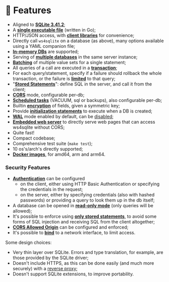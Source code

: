 # 🥇 Features

* Aligned to [**SQLite 3.41.2**](https://sqlite.org/releaselog/3\_41\_2.html);
* A [**single executable file**](https://germ.gitbook.io/ws4sqlite/documentation/installation) (written in Go);
* HTTP/JSON access, with [**client libraries**](https://germ.gitbook.io/ws4sqlite/client-libraries) for convenience;
* Directly call `ws4sqlite` on a database (as above), many options available using a YAML companion file;
* [**In-memory DBs**](https://germ.gitbook.io/ws4sqlite/documentation/configuration-file#path) are supported;
* Serving of [**multiple databases**](https://germ.gitbook.io/ws4sqlite/documentation/configuration-file) in the same server instance;
* [**Batching**](https://germ.gitbook.io/ws4sqlite/documentation/requests#batch-parameter-values-for-a-statement) of multiple value sets for a single statement;
* All queries of a call are executed in a [**transaction**](https://germ.gitbook.io/ws4sqlite/documentation/requests);
* For each query/statement, specify if a failure should rollback the whole transaction, or the failure is [**limited**](https://germ.gitbook.io/ws4sqlite/documentation/errors#managed-errors) to that query;
* "[**Stored Statements**](https://germ.gitbook.io/ws4sqlite/documentation/stored-statements)": define SQL in the server, and call it from the client;
* [**CORS**](https://germ.gitbook.io/ws4sqlite/documentation/configuration-file#corsorigin) mode, configurable per-db;
* [**Scheduled tasks**](https://germ.gitbook.io/ws4sqlite/documentation/sched_tasks) (VACUUM, sql or backups), also configurable per-db;
* Builtin [**encryption**](https://germ.gitbook.io/ws4sqlite/documentation/encryption) of fields, given a symmetric key;
* Provide [**initialization statements**](https://germ.gitbook.io/ws4sqlite/documentation/configuration-file#initstatements) to execute when a DB is created;
* [**WAL**](https://sqlite.org/wal.html) mode enabled by default, can be [disabled](https://germ.gitbook.io/ws4sqlite/documentation/configuration-file#disablewalmode);
* [**Embedded web server**](../documentation/web-server.md) to directly serve web pages that can access ws4sqlite without CORS;
* Quite fast!
* Compact codebase;
* Comprehensive test suite (`make test`);
* 10 os's/arch's directly supported;
* [**Docker images**](https://germ.gitbook.io/ws4sqlite/documentation/installation/docker), for amd64, arm and arm64.

### Security Features

* [**Authentication**](../security.md#authentication) can be configured
  * on the client, either using HTTP Basic Authentication or specifying the credentials in the request;
  * on the server, either by specifying credentials (also with hashed passwords) or providing a query to look them up in the db itself;
* A database can be opened in [**read-only mode**](../security.md#read-only-databases) (only queries will be allowed);
* It's possible to enforce using [**only stored statements**](../security.md#stored-statements-to-prevent-sql-injection), to avoid some forms of SQL injection and receiving SQL from the client altogether;
* [**CORS Allowed Origin**](../security.md#cors-allowed-origin) can be configured and enforced;
* It's possible to [**bind**](../security.md#binding-to-a-network-interface) to a network interface, to limit access.

Some design choices:

* Very thin layer over SQLite. Errors and type translation, for example, are those provided by the SQLite driver;
* Doesn't include HTTPS, as this can be done easily (and much more securely) with a [reverse proxy](../security.md#use-a-reverse-proxy-if-going-on-the-internet);
* Doesn't support SQLite extensions, to improve portability.
